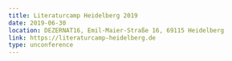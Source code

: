 ```yaml
---
title: Literaturcamp Heidelberg 2019
date: 2019-06-30
location: DEZERNAT16, Emil-Maier-Straße 16, 69115 Heidelberg
link: https://literaturcamp-heidelberg.de
type: unconference
---
```

